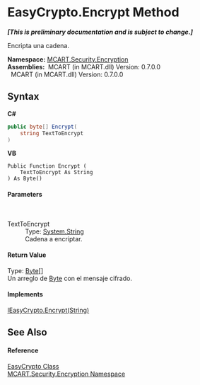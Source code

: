 # EasyCrypto.Encrypt Method 
 _**\[This is preliminary documentation and is subject to change.\]**_

Encripta una cadena.

**Namespace:**&nbsp;<a href="e67f9c19-8f2e-4254-d207-cccc7508c995">MCART.Security.Encryption</a><br />**Assemblies:**&nbsp;&nbsp;MCART (in MCART.dll) Version: 0.7.0.0<br />&nbsp;&nbsp;MCART (in MCART.dll) Version: 0.7.0.0<br />

## Syntax

**C#**<br />
``` C#
public byte[] Encrypt(
	string TextToEncrypt
)
```

**VB**<br />
``` VB
Public Function Encrypt ( 
	TextToEncrypt As String
) As Byte()
```


#### Parameters
&nbsp;<dl><dt>TextToEncrypt</dt><dd>Type: <a href="http://msdn2.microsoft.com/es-es/library/s1wwdcbf" target="_blank">System.String</a><br />Cadena a encriptar.</dd></dl>

#### Return Value
Type: <a href="http://msdn2.microsoft.com/es-es/library/yyb1w04y" target="_blank">Byte</a>[]<br />Un arreglo de <a href="http://msdn2.microsoft.com/es-es/library/yyb1w04y" target="_blank">Byte</a> con el mensaje cifrado.

#### Implements
<a href="0f9c477c-682c-d3d2-deb1-8d4826e3c43c">IEasyCrypto.Encrypt(String)</a><br />

## See Also


#### Reference
<a href="124e24df-0081-5344-72e2-21d43b832514">EasyCrypto Class</a><br /><a href="e67f9c19-8f2e-4254-d207-cccc7508c995">MCART.Security.Encryption Namespace</a><br />
